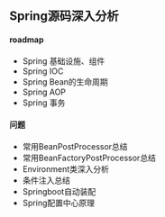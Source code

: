 ## Spring源码深入分析

#### roadmap

- Spring 基础设施、组件
- Spring IOC
- Spring Bean的生命周期
- Spring AOP
- Spring 事务

#### 问题

- 常用BeanPostProcessor总结
- 常用BeanFactoryPostProcessor总结
- Environment类深入分析
- 条件注入总结
- Springboot自动装配
- Spring配置中心原理
